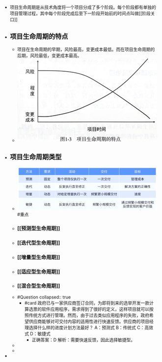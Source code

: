 - 项目生命周期是从技术角度将一个项目分成了多个阶段。每个阶段都有单独的项目管理过程，其中每个阶段完成后至下一阶段开始前的时间点叫做[[阶段关口]]
- ## 项目生命周期的特点
	- 项目在生命周期的早期，风险最高，变更成本最低。而在项目生命周期的后期，风险最低，变更成本最高。
	- ![扫描文稿_副本.png](../assets/扫描文稿_副本_1715792558873_0.png)
- ## 项目生命周期类型
	- ![image.png](../assets/image_1744482259594_0.png) #重点
	- ### [[预测型生命周期]]
	- ### [[迭代型生命周期]]
	- ### [[增量型生命周期]]
	- ### [[适应型生命周期]]
	- ### [[混合型生命周期]]
	- #Question
	  collapsed:: true
		- #card 政府已与一家供应商签订合同，为即将到来的选举开发一款计算选票的软件应用程序，需求得到了很好的定义，这样项目就可以按照传统方式进行管理。然而，由于过去类似应用程序的失败，政府希望供应商能够对可交付内容的适用性进行快速反馈。供应商的项目经理选择什么样的进度计划方法最好？
		  A：预测式
		  B：传统式
		  C：高效式
		  D：敏捷式
			- 正确答案：D
			  解析：需要快速反馈，因此选择敏捷型。
	-
	-
-